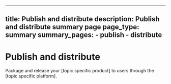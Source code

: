 ----
title: Publish and distribute
description: Publish and distribute summary page
page_type: summary
summary_pages:
    - publish
    - distribute
----

# Publish and distribute

Package and release your [topic specific product] to users through the [topic specific platform].
